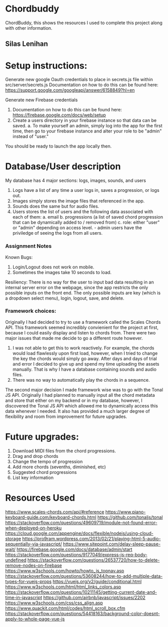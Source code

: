 # Chordbuddy

ChordBuddy, this shows the resources I used to complete this project along with other information.

## Silas Lenihan

# Setup instructions:
Generate new google Oauth credentials to place in secrets.js file within src/server/secrets.js
Documentation on how to do this can be found here: https://support.google.com/googleapi/answer/6158849?hl=en

Generate new Firebase credentials
1. Documentation on how to do this can be found here: https://firebase.google.com/docs/web/setup
2. Create a users directory in your firebase instance so that data can be saved.
    a. To make yourself an admin, simply log into the app for the first time, then go to your firebase instance and alter your role to be "admin" instead of "user."

You should be ready to launch the app locally then. 

# Database/User description
My database has 4 major sections: logs, images, sounds, and users
1. Logs have a list of any time a user logs in, saves a progression, or logs out.
1. Images simply stores the image files that referenced in the app.
2. Sounds does the same but for audio files.
3. Users stores the list of users and the following data associated with each of them:
    a. email
    b. progressions (a list of saved chord progression that can be dynamically added to / removed from)
    c. role: either "user" or "admin" depending on access level.
        - admin users have the priviledge of seeing the logs from all users.

### Assignment Notes
Known Bugs: 
1. Login/Logout does not work on mobile.
2. Sometimes the images take 10 seconds to load.

Resiliency: There is no way for the user to input bad data resulting in an internal server error on the webpage, since the app restricts the only possible inputs on the front end. The only possible inputs are key (which is a dropdown select menu), login, logout, save, and delete. 

### Framework choices:
Originally I had decided to try to use a framework called the Scales Chords API. This framework seemed incredibly convienient for the project at first, because I could easily display and listen to chords from. There were two major issues that made me decide to go a different route however. 
1. I was not able to get this to work reactively. For example, the chords would load flawlessly upon first load, however, when I tried to change the key the chords would simply go away. After days and days of trial and error I decided to give up and spend my time uploading the assets manually. That is why I have a database containing sounds and audio files.
2. There was no way to automatically play the chords in a sequence.

The second major decision I made framework wise was to go with the Tonal JS API. Originally I had planned to manually input all the chord metadata and store that either on my backend or in my database, however, I discovered the Tonal JS API which allowed me to dynamically access this data whenever I needed. It also has provided a much larger degree of flexibility and room from improvement for future upgrades.

# Future upgrades:
1. Download MIDI files from the chord progressions.
2. Drag and drop chords
3. Change the tempo of progression
4. Add more chords (sevenths, diminished, etc)
5. Suggested chord progressions
6. List key information

# Resources Used
https://www.scales-chords.com/api/#reference
https://www.piano-keyboard-guide.com/keyboard-chords.html
https://github.com/tonaljs/tonal
https://stackoverflow.com/questions/49609719/module-not-found-error-when-deployed-on-heroku
https://cloud.google.com/appengine/docs/flexible/nodejs/using-cloud-storage
https://pro9ram.wordpress.com/2013/02/21/playing-html-5-audio-sequentially-via-javascript/
https://www.sitepoint.com/delay-sleep-pause-wait/
https://firebase.google.com/docs/database/admin/start
https://stackoverflow.com/questions/9177049/express-js-req-body-undefined
https://stackoverflow.com/questions/26537720/how-to-delete-remove-nodes-on-firebase
https://www.w3schools.com/howto/howto_js_topnav.asp
https://stackoverflow.com/questions/53608244/how-to-add-multiple-data-types-for-vuejs-props
https://vuejs.org/v2/guide/conditional.html
https://www.w3schools.com/html/html_links_colors.asp
https://stackoverflow.com/questions/10211145/getting-current-date-and-time-in-javascript
https://github.com/airbnb/javascript/issues/2202
https://www.w3schools.com/css/css_align.asp
https://www.quackit.com/html/codes/html_scroll_box.cfm
https://stackoverflow.com/questions/54418163/background-color-doesnt-apply-to-whole-page-vue-js


